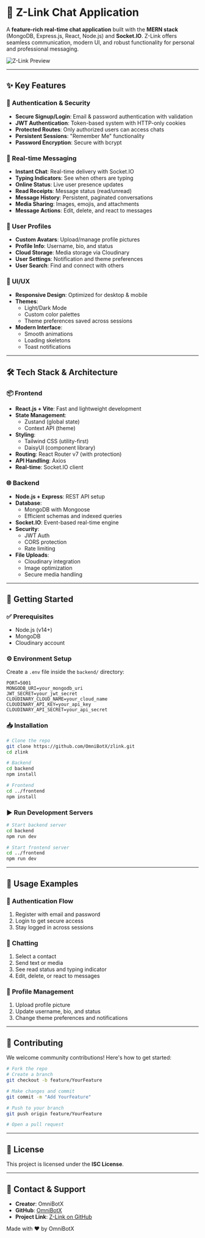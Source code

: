 # 🚀 Z-Link Chat Application

A **feature-rich real-time chat application** built with the **MERN stack** (MongoDB, Express.js, React, Node.js) and **Socket.IO**. Z-Link offers seamless communication, modern UI, and robust functionality for personal and professional messaging.

![Z-Link Preview](preview-image-url) <!-- Replace with actual image URL -->

---

## ✨ Key Features

### 🔐 Authentication & Security

- **Secure Signup/Login**: Email & password authentication with validation
- **JWT Authentication**: Token-based system with HTTP-only cookies
- **Protected Routes**: Only authorized users can access chats
- **Persistent Sessions**: "Remember Me" functionality
- **Password Encryption**: Secure with bcrypt

### 💬 Real-time Messaging

- **Instant Chat**: Real-time delivery with Socket.IO
- **Typing Indicators**: See when others are typing
- **Online Status**: Live user presence updates
- **Read Receipts**: Message status (read/unread)
- **Message History**: Persistent, paginated conversations
- **Media Sharing**: Images, emojis, and attachments
- **Message Actions**: Edit, delete, and react to messages

### 👤 User Profiles

- **Custom Avatars**: Upload/manage profile pictures
- **Profile Info**: Username, bio, and status
- **Cloud Storage**: Media storage via Cloudinary
- **User Settings**: Notification and theme preferences
- **User Search**: Find and connect with others

### 🎨 UI/UX

- **Responsive Design**: Optimized for desktop & mobile
- **Themes**:
  - Light/Dark Mode
  - Custom color palettes
  - Theme preferences saved across sessions
- **Modern Interface**:
  - Smooth animations
  - Loading skeletons
  - Toast notifications

---

## 🛠️ Tech Stack & Architecture

### 📦 Frontend

- **React.js + Vite**: Fast and lightweight development
- **State Management**:
  - Zustand (global state)
  - Context API (theme)
- **Styling**:
  - Tailwind CSS (utility-first)
  - DaisyUI (component library)
- **Routing**: React Router v7 (with protection)
- **API Handling**: Axios
- **Real-time**: Socket.IO client

### 🌐 Backend

- **Node.js + Express**: REST API setup
- **Database**:
  - MongoDB with Mongoose
  - Efficient schemas and indexed queries
- **Socket.IO**: Event-based real-time engine
- **Security**:
  - JWT Auth
  - CORS protection
  - Rate limiting
- **File Uploads**:
  - Cloudinary integration
  - Image optimization
  - Secure media handling

---

## 🚀 Getting Started

### ✅ Prerequisites

- Node.js (v14+)
- MongoDB
- Cloudinary account

### ⚙️ Environment Setup

Create a `.env` file inside the `backend/` directory:

```env
PORT=5001
MONGODB_URI=your_mongodb_uri
JWT_SECRET=your_jwt_secret
CLOUDINARY_CLOUD_NAME=your_cloud_name
CLOUDINARY_API_KEY=your_api_key
CLOUDINARY_API_SECRET=your_api_secret
```

### 📥 Installation

```bash
# Clone the repo
git clone https://github.com/OmniBotX/zlink.git
cd zlink

# Backend
cd backend
npm install

# Frontend
cd ../frontend
npm install
```

### ▶️ Run Development Servers

```bash
# Start backend server
cd backend
npm run dev

# Start frontend server
cd ../frontend
npm run dev
```

---

## 📱 Usage Examples

### 🔑 Authentication Flow

1. Register with email and password
2. Login to get secure access
3. Stay logged in across sessions

### 💬 Chatting

1. Select a contact
2. Send text or media
3. See read status and typing indicator
4. Edit, delete, or react to messages

### 👤 Profile Management

1. Upload profile picture
2. Update username, bio, and status
3. Change theme preferences and notifications

---

## 🤝 Contributing

We welcome community contributions! Here's how to get started:

```bash
# Fork the repo
# Create a branch
git checkout -b feature/YourFeature

# Make changes and commit
git commit -m "Add YourFeature"

# Push to your branch
git push origin feature/YourFeature

# Open a pull request
```

---

## 📄 License

This project is licensed under the **ISC License**.

---

## 👥 Contact & Support

- **Creator**: OmniBotX
- **GitHub**: [OmniBotX](https://github.com/OmniBotX)
- **Project Link**: [Z-Link on GitHub](https://github.com/OmniBotX/zlink)

Made with ❤️ by OmniBotX
